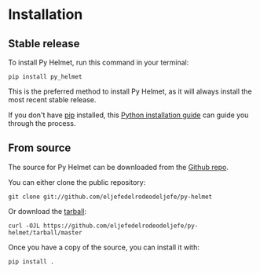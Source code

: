 # Installation

## Stable release

To install Py Helmet, run this command in your
terminal:

``` console
pip install py_helmet
```

This is the preferred method to install Py Helmet, as it will always install the most recent stable release.

If you don't have [pip][] installed, this [Python installation guide][]
can guide you through the process.

## From source

The source for Py Helmet can be downloaded from
the [Github repo][].

You can either clone the public repository:

``` console
git clone git://github.com/eljefedelrodeodeljefe/py-helmet
```

Or download the [tarball][]:

``` console
curl -OJL https://github.com/eljefedelrodeodeljefe/py-helmet/tarball/master
```

Once you have a copy of the source, you can install it with:

``` console
pip install .
```

  [pip]: https://pip.pypa.io
  [Python installation guide]: http://docs.python-guide.org/en/latest/starting/installation/
  [Github repo]: https://github.com/%7B%7B%20cookiecutter.github_username%20%7D%7D/%7B%7B%20cookiecutter.project_slug%20%7D%7D
  [tarball]: https://github.com/%7B%7B%20cookiecutter.github_username%20%7D%7D/%7B%7B%20cookiecutter.project_slug%20%7D%7D/tarball/master
